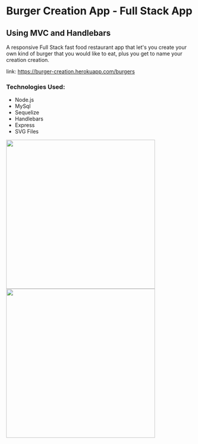 # Burger Creation App - Full Stack App 
## Using MVC and Handlebars

A responsive Full Stack fast food restaurant app that let's you create your own kind of burger that you would like to eat, plus you get to name your creation creation.

link: https://burger-creation.herokuapp.com/burgers

### Technologies Used:
- Node.js
- MySql
- Sequelize
- Handlebars
- Express
- SVG Files

<p float="left">
  <img src="https://saboya-dev-github.s3.amazonaws.com/Screen+Shot+2020-11-10+at+6.07.43+PM.png" width=400px />
  <img src="https://saboya-dev-github.s3.amazonaws.com/Screen+Shot+2020-11-10+at+6.08.11+PM.png" width=400px />
</p>
